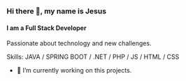 ### Hi there 👋, my name is Jesus
#### I am a Full Stack Developer
Passionate about technology and new challenges.

Skills: JAVA / SPRING BOOT / .NET / PHP / JS / HTML / CSS

- 🔭 I’m currently working on this projects. 
